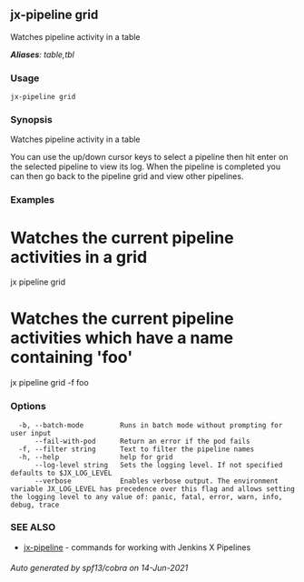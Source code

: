 ## jx-pipeline grid

Watches pipeline activity in a table

***Aliases**: table,tbl*

### Usage

```
jx-pipeline grid
```

### Synopsis

Watches pipeline activity in a table 

You can use the up/down cursor keys to select a pipeline then hit enter on the selected pipeline to view its log. When the pipeline is completed you can then go back to the pipeline grid and view other pipelines.

### Examples

  # Watches the current pipeline activities in a grid
  jx pipeline grid
  
  # Watches the current pipeline activities which have a name containing 'foo'
  jx pipeline grid -f foo

### Options

```
  -b, --batch-mode         Runs in batch mode without prompting for user input
      --fail-with-pod      Return an error if the pod fails
  -f, --filter string      Text to filter the pipeline names
  -h, --help               help for grid
      --log-level string   Sets the logging level. If not specified defaults to $JX_LOG_LEVEL
      --verbose            Enables verbose output. The environment variable JX_LOG_LEVEL has precedence over this flag and allows setting the logging level to any value of: panic, fatal, error, warn, info, debug, trace
```

### SEE ALSO

* [jx-pipeline](jx-pipeline.md)	 - commands for working with Jenkins X Pipelines

###### Auto generated by spf13/cobra on 14-Jun-2021
